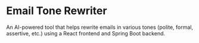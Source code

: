 # Email Tone Rewriter

An AI-powered tool that helps rewrite emails in various tones (polite, formal, assertive, etc.)
using a React frontend and Spring Boot backend.
